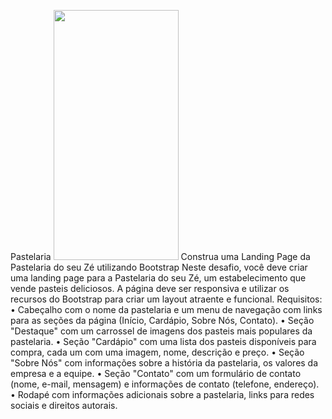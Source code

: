 Pastelaria
<img src="[https://camo.githubusercontent.com/..](https://github.com/gamerlifen/Pastelaria/blob/main/Bootstrap11-04-2024/img/Card%C3%A1pio%20de%20lanches%20e%20past%C3%A9is%20simples%20vermelho.png)." data-canonical-src="[https://gyazo.com/eb5c5741b6a9a16c692170a41a49c858.png](https://github.com/gamerlifen/Pastelaria/blob/main/Bootstrap11-04-2024/img/Card%C3%A1pio%20de%20lanches%20e%20past%C3%A9is%20simples%20vermelho.png)" width="200" height="400" />
Construa uma Landing Page da Pastelaria do seu Zé utilizando Bootstrap Neste desafio, você deve criar uma landing page para a Pastelaria do seu Zé, um estabelecimento que vende pasteis deliciosos. A página deve ser responsiva e utilizar os recursos do Bootstrap para criar um layout atraente e funcional. Requisitos: • Cabeçalho com o nome da pastelaria e um menu de navegação com links para as seções da página (Início, Cardápio, Sobre Nós, Contato). • Seção "Destaque" com um carrossel de imagens dos pasteis mais populares da pastelaria. • Seção "Cardápio" com uma lista dos pasteis disponíveis para compra, cada um com uma imagem, nome, descrição e preço. • Seção "Sobre Nós" com informações sobre a história da pastelaria, os valores da empresa e a equipe. • Seção "Contato" com um formulário de contato (nome, e-mail, mensagem) e informações de contato (telefone, endereço). • Rodapé com informações adicionais sobre a pastelaria, links para redes sociais e direitos autorais.

